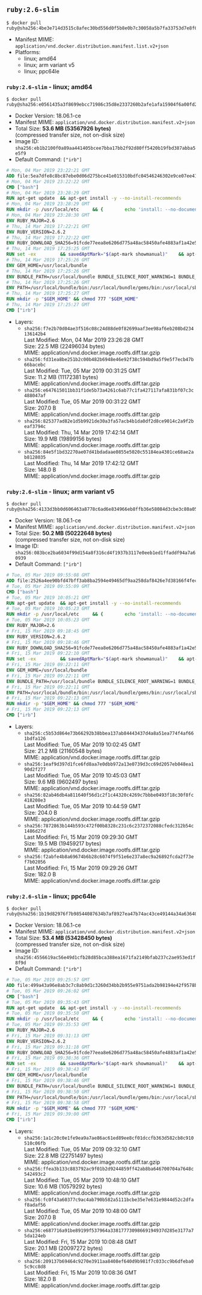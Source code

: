 ## `ruby:2.6-slim`

```console
$ docker pull ruby@sha256:4be3e714d3515c8afec30bd556d0f5b8e0b7c30058a5b7fa33753d7e8f651332
```

-	Manifest MIME: `application/vnd.docker.distribution.manifest.list.v2+json`
-	Platforms:
	-	linux; amd64
	-	linux; arm variant v5
	-	linux; ppc64le

### `ruby:2.6-slim` - linux; amd64

```console
$ docker pull ruby@sha256:e0561435a3f8699ebcc71986c35d8e2337260b2afe1afa15904f6a00fd2bfad7
```

-	Docker Version: 18.06.1-ce
-	Manifest MIME: `application/vnd.docker.distribution.manifest.v2+json`
-	Total Size: **53.6 MB (53567926 bytes)**  
	(compressed transfer size, not on-disk size)
-	Image ID: `sha256:eb1b2100f0a89aa441405bcee7bba17bb2f92d80ff5420b19fbd387abba5e5f9`
-	Default Command: `["irb"]`

```dockerfile
# Mon, 04 Mar 2019 23:22:21 GMT
ADD file:5ea7dfe8c8bc87ebe0d06d275bce41e015310bdfc04546246302e9ce07ee416c in / 
# Mon, 04 Mar 2019 23:22:22 GMT
CMD ["bash"]
# Mon, 04 Mar 2019 23:28:29 GMT
RUN apt-get update 	&& apt-get install -y --no-install-recommends 		bzip2 		ca-certificates 		libffi-dev 		libgdbm3 		libgmp-dev 		libssl-dev 		libyaml-dev 		procps 		zlib1g-dev 	&& rm -rf /var/lib/apt/lists/*
# Mon, 04 Mar 2019 23:28:29 GMT
RUN mkdir -p /usr/local/etc 	&& { 		echo 'install: --no-document'; 		echo 'update: --no-document'; 	} >> /usr/local/etc/gemrc
# Mon, 04 Mar 2019 23:28:30 GMT
ENV RUBY_MAJOR=2.6
# Thu, 14 Mar 2019 17:22:21 GMT
ENV RUBY_VERSION=2.6.2
# Thu, 14 Mar 2019 17:22:22 GMT
ENV RUBY_DOWNLOAD_SHA256=91fcde77eea8e6206d775a48ac58450afe4883af1a42e5b358320beb33a445fa
# Thu, 14 Mar 2019 17:25:25 GMT
RUN set -ex 		&& savedAptMark="$(apt-mark showmanual)" 	&& apt-get update && apt-get install -y --no-install-recommends 		autoconf 		bison 		dpkg-dev 		gcc 		libbz2-dev 		libgdbm-dev 		libglib2.0-dev 		libncurses-dev 		libreadline-dev 		libxml2-dev 		libxslt-dev 		make 		ruby 		wget 		xz-utils 	&& rm -rf /var/lib/apt/lists/* 		&& wget -O ruby.tar.xz "https://cache.ruby-lang.org/pub/ruby/${RUBY_MAJOR%-rc}/ruby-$RUBY_VERSION.tar.xz" 	&& echo "$RUBY_DOWNLOAD_SHA256 *ruby.tar.xz" | sha256sum -c - 		&& mkdir -p /usr/src/ruby 	&& tar -xJf ruby.tar.xz -C /usr/src/ruby --strip-components=1 	&& rm ruby.tar.xz 		&& cd /usr/src/ruby 		&& { 		echo '#define ENABLE_PATH_CHECK 0'; 		echo; 		cat file.c; 	} > file.c.new 	&& mv file.c.new file.c 		&& autoconf 	&& gnuArch="$(dpkg-architecture --query DEB_BUILD_GNU_TYPE)" 	&& ./configure 		--build="$gnuArch" 		--disable-install-doc 		--enable-shared 	&& make -j "$(nproc)" 	&& make install 		&& apt-mark auto '.*' > /dev/null 	&& apt-mark manual $savedAptMark 	&& find /usr/local -type f -executable -not \( -name '*tkinter*' \) -exec ldd '{}' ';' 		| awk '/=>/ { print $(NF-1) }' 		| sort -u 		| xargs -r dpkg-query --search 		| cut -d: -f1 		| sort -u 		| xargs -r apt-mark manual 	&& apt-get purge -y --auto-remove -o APT::AutoRemove::RecommendsImportant=false 		&& cd / 	&& rm -r /usr/src/ruby 	&& ruby --version && gem --version && bundle --version
# Thu, 14 Mar 2019 17:25:26 GMT
ENV GEM_HOME=/usr/local/bundle
# Thu, 14 Mar 2019 17:25:26 GMT
ENV BUNDLE_PATH=/usr/local/bundle BUNDLE_SILENCE_ROOT_WARNING=1 BUNDLE_APP_CONFIG=/usr/local/bundle
# Thu, 14 Mar 2019 17:25:26 GMT
ENV PATH=/usr/local/bundle/bin:/usr/local/bundle/gems/bin:/usr/local/sbin:/usr/local/bin:/usr/sbin:/usr/bin:/sbin:/bin
# Thu, 14 Mar 2019 17:25:27 GMT
RUN mkdir -p "$GEM_HOME" && chmod 777 "$GEM_HOME"
# Thu, 14 Mar 2019 17:25:27 GMT
CMD ["irb"]
```

-	Layers:
	-	`sha256:f7e2b70d04ae3f516c08c24d88de0f82699aaf3ee98af6eb208bd234136142b4`  
		Last Modified: Mon, 04 Mar 2019 23:26:28 GMT  
		Size: 22.5 MB (22496034 bytes)  
		MIME: application/vnd.docker.image.rootfs.diff.tar.gzip
	-	`sha256:fd31ea8be251b2c00b482b6948e46e92f38c594bd9a5f9e5f7ecb47b66bacebc`  
		Last Modified: Tue, 05 Mar 2019 00:31:25 GMT  
		Size: 11.2 MB (11172381 bytes)  
		MIME: application/vnd.docker.image.rootfs.diff.tar.gzip
	-	`sha256:e647615011bb31f1de5b73a4261c6ab77c1fa427117afa831bf07c3c488047af`  
		Last Modified: Tue, 05 Mar 2019 00:31:22 GMT  
		Size: 207.0 B  
		MIME: application/vnd.docker.image.rootfs.diff.tar.gzip
	-	`sha256:825377ad82e1d5b9921de30a3fa57acb4b1da0df2d8ce9014c2a9f2beaf3794c`  
		Last Modified: Thu, 14 Mar 2019 17:42:14 GMT  
		Size: 19.9 MB (19899156 bytes)  
		MIME: application/vnd.docker.image.rootfs.diff.tar.gzip
	-	`sha256:84e5f1bd32270ae07d41bdadaae0855e5020c55184ea4301ce68ae2ab8128035`  
		Last Modified: Thu, 14 Mar 2019 17:42:12 GMT  
		Size: 148.0 B  
		MIME: application/vnd.docker.image.rootfs.diff.tar.gzip

### `ruby:2.6-slim` - linux; arm variant v5

```console
$ docker pull ruby@sha256:4133d3bb0d606463a8778c6ad6e834966eb8ffb36e58084d3cbe3c80a05d8292
```

-	Docker Version: 18.06.1-ce
-	Manifest MIME: `application/vnd.docker.distribution.manifest.v2+json`
-	Total Size: **50.2 MB (50222648 bytes)**  
	(compressed transfer size, not on-disk size)
-	Image ID: `sha256:083bce2ba6034f99d154a8f316cd4f1937b3117e0eeb1ed1ffaddf94a7a60939`
-	Default Command: `["irb"]`

```dockerfile
# Tue, 05 Mar 2019 09:55:08 GMT
ADD file:2526a4ee90bfd47bff3ab8ba2594e49465df9aa258daf8426e7d38166f4fecc2 in / 
# Tue, 05 Mar 2019 09:55:09 GMT
CMD ["bash"]
# Tue, 05 Mar 2019 10:05:21 GMT
RUN apt-get update 	&& apt-get install -y --no-install-recommends 		bzip2 		ca-certificates 		libffi-dev 		libgdbm3 		libgmp-dev 		libssl-dev 		libyaml-dev 		procps 		zlib1g-dev 	&& rm -rf /var/lib/apt/lists/*
# Tue, 05 Mar 2019 10:05:23 GMT
RUN mkdir -p /usr/local/etc 	&& { 		echo 'install: --no-document'; 		echo 'update: --no-document'; 	} >> /usr/local/etc/gemrc
# Tue, 05 Mar 2019 10:05:23 GMT
ENV RUBY_MAJOR=2.6
# Fri, 15 Mar 2019 09:18:45 GMT
ENV RUBY_VERSION=2.6.2
# Fri, 15 Mar 2019 09:18:46 GMT
ENV RUBY_DOWNLOAD_SHA256=91fcde77eea8e6206d775a48ac58450afe4883af1a42e5b358320beb33a445fa
# Fri, 15 Mar 2019 09:22:10 GMT
RUN set -ex 		&& savedAptMark="$(apt-mark showmanual)" 	&& apt-get update && apt-get install -y --no-install-recommends 		autoconf 		bison 		dpkg-dev 		gcc 		libbz2-dev 		libgdbm-dev 		libglib2.0-dev 		libncurses-dev 		libreadline-dev 		libxml2-dev 		libxslt-dev 		make 		ruby 		wget 		xz-utils 	&& rm -rf /var/lib/apt/lists/* 		&& wget -O ruby.tar.xz "https://cache.ruby-lang.org/pub/ruby/${RUBY_MAJOR%-rc}/ruby-$RUBY_VERSION.tar.xz" 	&& echo "$RUBY_DOWNLOAD_SHA256 *ruby.tar.xz" | sha256sum -c - 		&& mkdir -p /usr/src/ruby 	&& tar -xJf ruby.tar.xz -C /usr/src/ruby --strip-components=1 	&& rm ruby.tar.xz 		&& cd /usr/src/ruby 		&& { 		echo '#define ENABLE_PATH_CHECK 0'; 		echo; 		cat file.c; 	} > file.c.new 	&& mv file.c.new file.c 		&& autoconf 	&& gnuArch="$(dpkg-architecture --query DEB_BUILD_GNU_TYPE)" 	&& ./configure 		--build="$gnuArch" 		--disable-install-doc 		--enable-shared 	&& make -j "$(nproc)" 	&& make install 		&& apt-mark auto '.*' > /dev/null 	&& apt-mark manual $savedAptMark 	&& find /usr/local -type f -executable -not \( -name '*tkinter*' \) -exec ldd '{}' ';' 		| awk '/=>/ { print $(NF-1) }' 		| sort -u 		| xargs -r dpkg-query --search 		| cut -d: -f1 		| sort -u 		| xargs -r apt-mark manual 	&& apt-get purge -y --auto-remove -o APT::AutoRemove::RecommendsImportant=false 		&& cd / 	&& rm -r /usr/src/ruby 	&& ruby --version && gem --version && bundle --version
# Fri, 15 Mar 2019 09:22:11 GMT
ENV GEM_HOME=/usr/local/bundle
# Fri, 15 Mar 2019 09:22:11 GMT
ENV BUNDLE_PATH=/usr/local/bundle BUNDLE_SILENCE_ROOT_WARNING=1 BUNDLE_APP_CONFIG=/usr/local/bundle
# Fri, 15 Mar 2019 09:22:11 GMT
ENV PATH=/usr/local/bundle/bin:/usr/local/bundle/gems/bin:/usr/local/sbin:/usr/local/bin:/usr/sbin:/usr/bin:/sbin:/bin
# Fri, 15 Mar 2019 09:22:13 GMT
RUN mkdir -p "$GEM_HOME" && chmod 777 "$GEM_HOME"
# Fri, 15 Mar 2019 09:22:13 GMT
CMD ["irb"]
```

-	Layers:
	-	`sha256:c5b53d864e73b66292b38bbea137ab84443437d4a8a51ea774f4af661bdfa126`  
		Last Modified: Tue, 05 Mar 2019 10:02:45 GMT  
		Size: 21.2 MB (21160548 bytes)  
		MIME: application/vnd.docker.image.rootfs.diff.tar.gzip
	-	`sha256:1eaf9d397d1fce6fd8aa7e0dbb972a13e0739d3cc69d2057eb048ea190d2f277`  
		Last Modified: Tue, 05 Mar 2019 10:45:03 GMT  
		Size: 9.6 MB (9602497 bytes)  
		MIME: application/vnd.docker.image.rootfs.diff.tar.gzip
	-	`sha256:82ab46db4a811640f56d1c2f1c44320c4269c7bbbe0493f18c30f8fc418208e3`  
		Last Modified: Tue, 05 Mar 2019 10:44:59 GMT  
		Size: 204.0 B  
		MIME: application/vnd.docker.image.rootfs.diff.tar.gzip
	-	`sha256:7872863b144b593c472f00b8328c231c6c2372372088cfedc312b54c1486d27d`  
		Last Modified: Fri, 15 Mar 2019 09:29:30 GMT  
		Size: 19.5 MB (19459217 bytes)  
		MIME: application/vnd.docker.image.rootfs.diff.tar.gzip
	-	`sha256:f2abfe4b8a69674b6b28c6074f9f51e6e237a8ec9a26892fcda2f73ef7b02056`  
		Last Modified: Fri, 15 Mar 2019 09:29:26 GMT  
		Size: 182.0 B  
		MIME: application/vnd.docker.image.rootfs.diff.tar.gzip

### `ruby:2.6-slim` - linux; ppc64le

```console
$ docker pull ruby@sha256:1b19d82976f7b98544087634b7af8927ea47b74ac43ce49144a34a63640d4903
```

-	Docker Version: 18.06.1-ce
-	Manifest MIME: `application/vnd.docker.distribution.manifest.v2+json`
-	Total Size: **53.4 MB (53428450 bytes)**  
	(compressed transfer size, not on-disk size)
-	Image ID: `sha256:4556619ac56e49d1cfb28d85bca388ea1671fa2149bfab237c2ae953ed1f8f9d`
-	Default Command: `["irb"]`

```dockerfile
# Tue, 05 Mar 2019 09:25:57 GMT
ADD file:499a43a96e8ab3c7c8ab9d1c3260d34bb2b955e9751ada2b98194e42f9578be3 in / 
# Tue, 05 Mar 2019 09:26:02 GMT
CMD ["bash"]
# Tue, 05 Mar 2019 09:35:43 GMT
RUN apt-get update 	&& apt-get install -y --no-install-recommends 		bzip2 		ca-certificates 		libffi-dev 		libgdbm3 		libgmp-dev 		libssl-dev 		libyaml-dev 		procps 		zlib1g-dev 	&& rm -rf /var/lib/apt/lists/*
# Tue, 05 Mar 2019 09:35:50 GMT
RUN mkdir -p /usr/local/etc 	&& { 		echo 'install: --no-document'; 		echo 'update: --no-document'; 	} >> /usr/local/etc/gemrc
# Tue, 05 Mar 2019 09:35:53 GMT
ENV RUBY_MAJOR=2.6
# Fri, 15 Mar 2019 09:31:13 GMT
ENV RUBY_VERSION=2.6.2
# Fri, 15 Mar 2019 09:31:18 GMT
ENV RUBY_DOWNLOAD_SHA256=91fcde77eea8e6206d775a48ac58450afe4883af1a42e5b358320beb33a445fa
# Fri, 15 Mar 2019 09:38:36 GMT
RUN set -ex 		&& savedAptMark="$(apt-mark showmanual)" 	&& apt-get update && apt-get install -y --no-install-recommends 		autoconf 		bison 		dpkg-dev 		gcc 		libbz2-dev 		libgdbm-dev 		libglib2.0-dev 		libncurses-dev 		libreadline-dev 		libxml2-dev 		libxslt-dev 		make 		ruby 		wget 		xz-utils 	&& rm -rf /var/lib/apt/lists/* 		&& wget -O ruby.tar.xz "https://cache.ruby-lang.org/pub/ruby/${RUBY_MAJOR%-rc}/ruby-$RUBY_VERSION.tar.xz" 	&& echo "$RUBY_DOWNLOAD_SHA256 *ruby.tar.xz" | sha256sum -c - 		&& mkdir -p /usr/src/ruby 	&& tar -xJf ruby.tar.xz -C /usr/src/ruby --strip-components=1 	&& rm ruby.tar.xz 		&& cd /usr/src/ruby 		&& { 		echo '#define ENABLE_PATH_CHECK 0'; 		echo; 		cat file.c; 	} > file.c.new 	&& mv file.c.new file.c 		&& autoconf 	&& gnuArch="$(dpkg-architecture --query DEB_BUILD_GNU_TYPE)" 	&& ./configure 		--build="$gnuArch" 		--disable-install-doc 		--enable-shared 	&& make -j "$(nproc)" 	&& make install 		&& apt-mark auto '.*' > /dev/null 	&& apt-mark manual $savedAptMark 	&& find /usr/local -type f -executable -not \( -name '*tkinter*' \) -exec ldd '{}' ';' 		| awk '/=>/ { print $(NF-1) }' 		| sort -u 		| xargs -r dpkg-query --search 		| cut -d: -f1 		| sort -u 		| xargs -r apt-mark manual 	&& apt-get purge -y --auto-remove -o APT::AutoRemove::RecommendsImportant=false 		&& cd / 	&& rm -r /usr/src/ruby 	&& ruby --version && gem --version && bundle --version
# Fri, 15 Mar 2019 09:38:43 GMT
ENV GEM_HOME=/usr/local/bundle
# Fri, 15 Mar 2019 09:38:46 GMT
ENV BUNDLE_PATH=/usr/local/bundle BUNDLE_SILENCE_ROOT_WARNING=1 BUNDLE_APP_CONFIG=/usr/local/bundle
# Fri, 15 Mar 2019 09:38:50 GMT
ENV PATH=/usr/local/bundle/bin:/usr/local/bundle/gems/bin:/usr/local/sbin:/usr/local/bin:/usr/sbin:/usr/bin:/sbin:/bin
# Fri, 15 Mar 2019 09:38:58 GMT
RUN mkdir -p "$GEM_HOME" && chmod 777 "$GEM_HOME"
# Fri, 15 Mar 2019 09:39:00 GMT
CMD ["irb"]
```

-	Layers:
	-	`sha256:1a1c20c0e1fe9ea9a7ae86ac61ed89ee8cf01dccfb363d582cb8c910510c06fb`  
		Last Modified: Tue, 05 Mar 2019 09:32:10 GMT  
		Size: 22.8 MB (22751497 bytes)  
		MIME: application/vnd.docker.image.rootfs.diff.tar.gzip
	-	`sha256:ffea3b133c883792ac9f01b2d9244859ff42ab8ba646700704a7648c542493c2`  
		Last Modified: Tue, 05 Mar 2019 10:48:10 GMT  
		Size: 10.6 MB (10579292 bytes)  
		MIME: application/vnd.docker.image.rootfs.diff.tar.gzip
	-	`sha256:fc0f43a60377c9ac4ab790b582a5111bcbe35e7e631e9844d52c2dfaf8adaf56`  
		Last Modified: Tue, 05 Mar 2019 10:48:00 GMT  
		Size: 207.0 B  
		MIME: application/vnd.docker.image.rootfs.diff.tar.gzip
	-	`sha256:e687716a91be89199f537964a33817773098669194937d285e3177a75da124eb`  
		Last Modified: Fri, 15 Mar 2019 10:08:48 GMT  
		Size: 20.1 MB (20097272 bytes)  
		MIME: application/vnd.docker.image.rootfs.diff.tar.gzip
	-	`sha256:209137b69464c9270e3911aa8408ef640d9b981f7c033cc9b6dfeba05c9cc8d8`  
		Last Modified: Fri, 15 Mar 2019 10:08:36 GMT  
		Size: 182.0 B  
		MIME: application/vnd.docker.image.rootfs.diff.tar.gzip
